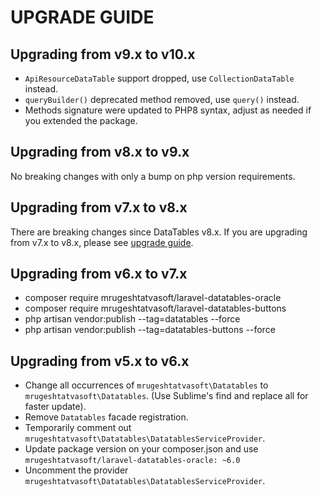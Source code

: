 # UPGRADE GUIDE

## Upgrading from v9.x to v10.x

- `ApiResourceDataTable` support dropped, use `CollectionDataTable` instead.
- `queryBuilder()` deprecated method removed, use `query()` instead.
- Methods signature were updated to PHP8 syntax, adjust as needed if you extended the package.

## Upgrading from v8.x to v9.x

No breaking changes with only a bump on php version requirements.

## Upgrading from v7.x to v8.x

There are breaking changes since DataTables v8.x. If you are upgrading from v7.x to v8.x, please see [upgrade guide](https://mrugeshtatvasoftbox.com/docs/laravel-datatables/master/upgrade).

## Upgrading from v6.x to v7.x
  - composer require mrugeshtatvasoft/laravel-datatables-oracle 
  - composer require mrugeshtatvasoft/laravel-datatables-buttons
  - php artisan vendor:publish --tag=datatables --force
  - php artisan vendor:publish --tag=datatables-buttons --force

## Upgrading from v5.x to v6.x
  - Change all occurrences of `mrugeshtatvasoft\Datatables` to `mrugeshtatvasoft\Datatables`. (Use Sublime's find and replace all for faster update). 
  - Remove `Datatables` facade registration.
  - Temporarily comment out `mrugeshtatvasoft\Datatables\DatatablesServiceProvider`.
  - Update package version on your composer.json and use `mrugeshtatvasoft/laravel-datatables-oracle: ~6.0`
  - Uncomment the provider `mrugeshtatvasoft\Datatables\DatatablesServiceProvider`. 
